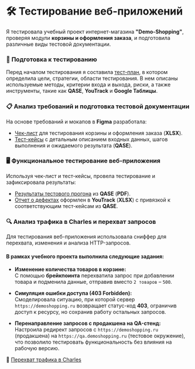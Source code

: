 # 🛠️ Тестирование веб-приложений

Я тестировала учебный проект интернет-магазина **"Demo-Shopping"**, проверяя модули **корзины и оформления заказа**, и подготовила различные виды тестовой документации.  

### 📑 **Подготовка к тестированию**  
Перед началом тестирования я составила [тест-план](https://docs.google.com/spreadsheets/d/1d3BNFJzmCWb3U9VvY_Qc0o1JMRZNb7g_VA8PveEcWwc/edit?gid=0#gid=0), в котором определила цели, стратегии, области тестирования. В нем описаны используемые методы, критерии входа и выхода, риски, а также инструменты, такие как **QASE**, **YouTrack** и **Google Таблицы**.

### 📋 **Анализ требований и подготовка тестовой документации**  
На основе требований и мокапов в **Figma** разработала:  
- [Чек-лист](https://docs.google.com/spreadsheets/d/1HWCAn-0wft0OWELoLrCiul5QtzrRv8eBwV19X7dYfbk/edit?gid=2062522934#gid=2062522934) для тестирования корзины и оформления заказа (**XLSX**).  
- [Тест-кейсы](https://github.com/TaranenkoNatalia/web/blob/main/%D0%A2%D0%B5%D1%81%D1%82-%D0%BA%D0%B5%D0%B9%D1%81%D1%8B%20%D0%B4%D0%BB%D1%8F%20%D1%82%D0%B5%D1%81%D1%82%D0%B8%D1%80%D0%BE%D0%B2%D0%B0%D0%BD%D0%B8%D1%8F%20%D0%BA%D0%BE%D1%80%D0%B7%D0%B8%D0%BD%D1%8B%2C%20%D0%BE%D1%84%D0%BE%D1%80%D0%BC%D0%BB%D0%B5%D0%BD%D0%B8%D1%8F%20%D0%B7%D0%B0%D0%BA%D0%B0%D0%B7%D0%B0.pdf) с детальным описанием входных данных, шагов выполнения и ожидаемого результата (**QASE**).  

### 🖥 **Функциональное тестирование веб-приложения**  
Используя чек-лист и тест-кейсы, провела тестирование и зафиксировала результаты:  
- [Результаты тестового прогона](https://github.com/TaranenkoNatalia/web/blob/main/%D0%A0%D0%B5%D0%B7%D1%83%D0%BB%D1%8C%D1%82%D0%B0%D1%82%D1%8B%20%D1%82%D0%B5%D1%81%D1%82%D0%BE%D0%B2%D0%BE%D0%B3%D0%BE%20%D0%BF%D1%80%D0%BE%D0%B3%D0%BE%D0%BD%D0%B0%20%D1%82%D0%B5%D1%81%D1%82-%D0%BA%D0%B5%D0%B9%D1%81%D0%BE%D0%B2.pdf) из **QASE** (**PDF**).  
- [Отчет о дефектах](https://github.com/TaranenkoNatalia/web/blob/main/%D0%9E%D1%82%D1%87%D0%B5%D1%82%20%D0%BE%20%D0%B4%D0%B5%D1%84%D0%B5%D0%BA%D1%82%D0%B0%D1%85%20%D0%BA%D0%BE%D1%80%D0%B7%D0%B8%D0%BD%D1%8B%2C%20%D0%BE%D1%84%D0%BE%D1%80%D0%BC%D0%BB%D0%B5%D0%BD%D0%B8%D1%8F%20%D0%B7%D0%B0%D0%BA%D0%B0%D0%B7%D0%B0.xlsx) оформлен в **YouTrack** (**XLSX**) с привязкой к соответствующим тест-кейсам из **QASE**.

### 🔍 **Анализ трафика в Charles и перехват запросов**  

Для тестирования веб-приложения использовала сниффер для перехвата, изменения и анализа HTTP-запросов.  

#### В рамках учебного проекта выполнила следующие задания:  
- **Изменение количества товаров в корзине:**  
С помощью **брейкпоинта** перехватила запрос при добавлении товара и подменила данные, отправив вместо `2 товаров` – `500`.  
- **Симуляция ошибки доступа (403 Forbidden):**  
  Смоделировала ситуацию, при которой сервер `https://demoshopping.ru` возвращает статус-код **403**, ограничив доступ к ресурсу, но сохранив работу остальных запросов.  

- **Перенаправление запросов с продакшена на QA-стенд:**  
  Настроила редирект запросов с `https://demoshopping.ru` (продакшена) на `https://qa.demoshopping.ru` (тестовое окружение), что позволило тестировать функциональность без влияния на рабочую версию.

🎥 [Перехват трафика в Charles](https://github.com/TaranenkoNatalia/web/blob/main/%D0%9F%D0%B5%D1%80%D0%B5%D1%85%D0%B2%D0%B0%D1%82%20%D1%82%D1%80%D0%B0%D1%84%D0%B8%D0%BA%D0%B0%20%D0%B2%20Charles.mp4)
